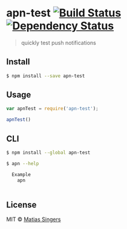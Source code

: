 # apn-test [![Build Status](http://img.shields.io/travis/matiassingers/apn-test.svg?style=flat-square)](https://travis-ci.org/matiassingers/apn-test) [![Dependency Status](http://img.shields.io/gemnasium/matiassingers/apn-test.svg?style=flat-square)](https://gemnasium.com/matiassingers/apn-test)
> quickly test push notifications


## Install

```sh
$ npm install --save apn-test
```


## Usage

```js
var apnTest = require('apn-test');

apnTest()

```


## CLI

```sh
$ npm install --global apn-test
```

```sh
$ apn --help

  Example
    apn
    
```


## License

MIT © [Matias Singers](http://mts.io)
